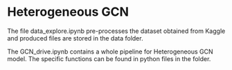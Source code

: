 # Heterogeneous GCN

The file data_explore.ipynb pre-processes the dataset obtained from Kaggle and produced files are stored in the data folder.

The GCN_drive.ipynb contains a whole pipeline for Heterogeneous GCN model. The specific functions can be found in python files in the folder. 